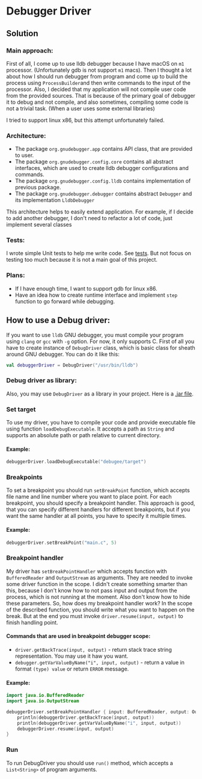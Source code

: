 # Debugger Driver
## Solution
### Main approach:
First of all, I come up to use lldb debugger because I have macOS on `m1` processor. 
(Unfortunately gdb is not support `m1` macs).
Then I thought a lot about how I should run debugger from program and come up to build the process using 
`ProcessBuilder`and then write commands to the input of the processor.
Also, I decided that my application will not compile user code from the provided sources. 
That is because of the primary goal of debugger it to debug and not compile, and also sometimes, compiling
some code is not a trivial task. 
(When a user uses some external libraries)

I tried to support linux x86, but this attempt unfortunately failed.
### Architecture:
- The package `org.gnudebugger.app` contains API class, that are provided to user.
- The package `org.gnudebugger.config.core` contains all abstract interfaces,
which are used to create lldb debugger configurations and commands.
- The package `org.gnudebugger.config.lldb` contains implementation of previous
package.
- The package `org.gnudebugger.debugger` contains abstract `Debugger` and its 
implementation `LldbDebugger`

This architecture helps to easily extend application. 
For example, if I decide to add another debugger, I don't need to refactor a lot of code, just implement several classes

### Tests:  
I wrote simple Unit tests to help me write code. 
See [tests](src/test/kotlin).
But not focus on testing too much
because it is not a main goal of this project.
### Plans:
- If I have enough time, I want to support gdb for linux x86.
- Have an idea how to create runtime interface and implement `step` function to go forward while debugging.

## How to use a Debug driver:
If you want to use `lldb` GNU debugger, you must compile your program using `clang` or `gcc` with `-g` option. 
For now, it only supports C. First of all you have to create instance of `DebugDriver` class, which is basic 
class for sheath around GNU debugger. You can do it like this: 
```kotlin
val debuggerDriver = DebugDriver("/usr/bin/lldb")
```
### Debug driver as library:
Also, you may use `DebugDriver` as a library in your project. 
Here is a [.jar file](/build/libs/GNU_Debugger_Driver-1.0-SNAPSHOT.jar).

### Set target
To use my driver, you have to compile your code and provide executable file using function `loadDebugExecutable`.
It accepts a path as `String` and supports an absolute path or path relative to current directory.
#### Example:
```kotlin
debuggerDriver.loadDebugExecutable("debugee/target")
```
### Breakpoints
To set a breakpoint you should run `setBreakPoint` function, which accepts file name and line number where
you want to place point.
For each breakpoint, you should specify a breakpoint handler.
This approach is good, that you can specify different
handlers for different breakpoints, but if you want the same handler at all points, you have to specify it multiple 
times.
#### Example:
```kotlin
debuggerDriver.setBreakPoint("main.c", 5)
```
### Breakpoint handler
My driver has `setBreakPointHandler` which accepts function with `BufferedReader` and `OutputStream` as arguments.
They are needed to invoke some driver function in the scope. 
I didn't create something smarter than this, because I don't know how to not pass input and output from the process,
which is not running at the moment. Also don't know how to hide these parameters.
So, how does my breakpoint handler work? In the scope of the described function, you should write what you want to happen on
the break. But at the end you must invoke `driver.resume(input, output)` to finish handling point.

#### Commands that are used in breakpoint debugger scope:
- `driver.getBackTrace(input, output)` - return stack trace string representation. You may use it haw you want.
- `debugger.getVarValueByName("i", input, output)` - return a value in format `(type) value` or return 
`ERROR` message.
#### Example:

```kotlin
import java.io.BufferedReader
import java.io.OutputStream

debuggerDriver.setBreakPointHandler { input: BufferedReader, output: OutputStream ->
    println(debuggerDriver.getBackTrace(input, output))
    println(debuggerDriver.getVarValueByName("i", input, output))
    debuggerDriver.resume(input, output)
}
```
### Run
To run DebugDriver you should use `run()` method, which accepts a `List<String>` of program arguments.

